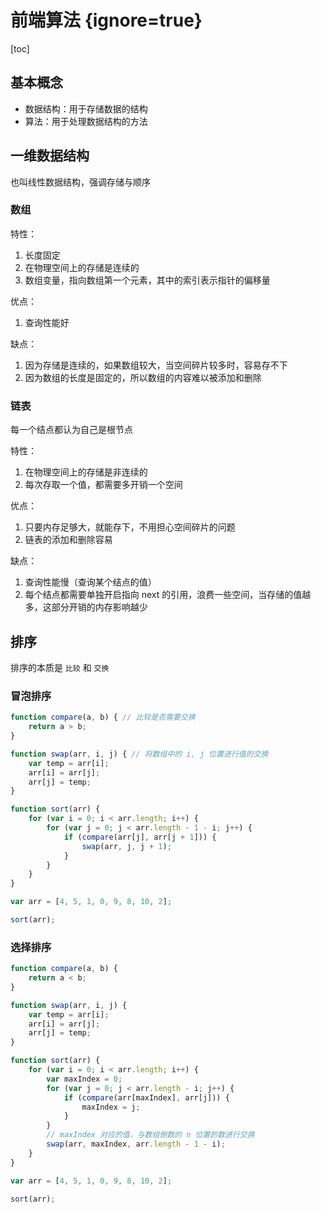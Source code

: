 # 前端算法 {ignore=true}

[toc]

## 基本概念

- 数据结构：用于存储数据的结构
- 算法：用于处理数据结构的方法

## 一维数据结构

也叫线性数据结构，强调存储与顺序

### 数组

特性：

1. 长度固定
2. 在物理空间上的存储是连续的
3. 数组变量，指向数组第一个元素，其中的索引表示指针的偏移量

优点：

1. 查询性能好

缺点：

1. 因为存储是连续的，如果数组较大，当空间碎片较多时，容易存不下
2. 因为数组的长度是固定的，所以数组的内容难以被添加和删除

### 链表

每一个结点都认为自己是根节点

特性：

1. 在物理空间上的存储是非连续的
2. 每次存取一个值，都需要多开销一个空间

优点：

1. 只要内存足够大，就能存下，不用担心空间碎片的问题
2. 链表的添加和删除容易

缺点：

1. 查询性能慢（查询某个结点的值）
2. 每个结点都需要单独开启指向 next 的引用，浪费一些空间，当存储的值越多，这部分开销的内存影响越少

## 排序

排序的本质是 `比较` 和 `交换`

### 冒泡排序

```javascript
function compare(a, b) { // 比较是否需要交换
    return a > b;
}

function swap(arr, i, j) { // 将数组中的 i, j 位置进行值的交换
    var temp = arr[i];
    arr[i] = arr[j];
    arr[j] = temp;
}

function sort(arr) {
    for (var i = 0; i < arr.length; i++) {
        for (var j = 0; j < arr.length - 1 - i; j++) {
            if (compare(arr[j], arr[j + 1])) {
                swap(arr, j, j + 1);
            }
        }
    }
}

var arr = [4, 5, 1, 0, 9, 8, 10, 2];

sort(arr);
```

### 选择排序

```javascript
function compare(a, b) {
    return a < b;
}

function swap(arr, i, j) {
    var temp = arr[i];
    arr[i] = arr[j];
    arr[j] = temp;
}

function sort(arr) {
    for (var i = 0; i < arr.length; i++) {
        var maxIndex = 0;
        for (var j = 0; j < arr.length - i; j++) {
            if (compare(arr[maxIndex], arr[j])) {
                maxIndex = j;
            }
        }
        // maxIndex 对应的值，与数组倒数的 n 位置的数进行交换
        swap(arr, maxIndex, arr.length - 1 - i);
    }
}

var arr = [4, 5, 1, 0, 9, 8, 10, 2];

sort(arr);
```
